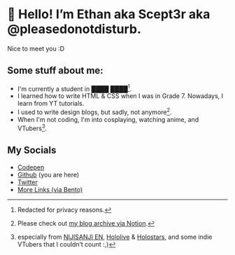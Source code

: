 # 👋 Hello! I’m Ethan aka Scept3r aka @pleasedonotdisturb.
Nice to meet you :D

## Some stuff about me:
* I'm currently a student in ████ ████[^1]. 
* I learned how to write HTML & CSS when I was in Grade 7. Nowadays, I learn from YT tutorials.
* I used to write design blogs, but sadly, not anymore[^2].
* When I'm not coding, I'm into cosplaying, watching anime, and VTubers[^4].

## My Socials
* [Codepen](https://codepen.io/pleasedonotdisturb)
* [Github](http://github.com/pleasedonotdisturb) (you are here)
* [Twitter](https://twitter.com/maybeScept3r)
* [More Links (via Bento)](https://bento.me/scept3rdoesstuff)

[^1]: Redacted for privacy reasons.
[^2]: Please check out [my blog archive via Notion](https://helloethan-blog-archive.notion.site/Welcome-to-the-Archive-085478d321694bdc938cf49d107c73c6).
[^3]: Plus more that I couldn’t count.
[^4]: especially from [NIJISANJI EN](https://nijisanji.jp/en/), [Hololive](http://hololive.hololivepro.com/en/) & [Holostars](https://holostars.hololivepro.com/), and some indie VTubers that I couldn’t count :,)
